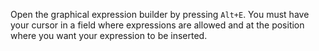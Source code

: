 Open the graphical expression builder by pressing `Alt+E`. You must have your cursor in a field where expressions are allowed and at the position where you want your expression to be inserted.
